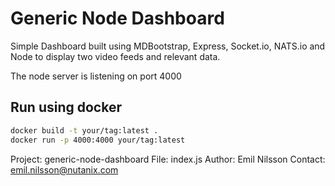 # Generic Node Dashboard

Simple Dashboard built using MDBootstrap, Express, Socket.io, NATS.io and Node to display two video feeds and relevant data.

The node server is listening on port 4000

## Run using docker

```bash
docker build -t your/tag:latest .
docker run -p 4000:4000 your/tag:latest
```

Project: generic-node-dashboard
File: index.js
Author: Emil Nilsson
Contact: emil.nilsson@nutanix.com
